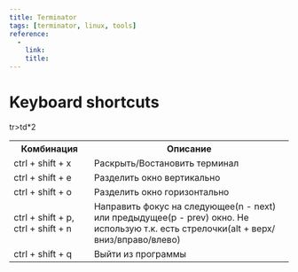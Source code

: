 ```yaml
---
title: Terminator
tags: [terminator, linux, tools]
reference: 
  -
    link:
    title:
---
```


# Keyboard shortcuts

<table>
    <tr>
        <th>Комбинация</th>
        <th>Описание</th>
    </tr>
    <tr>
        <td>ctrl + shift + x</td>
        <td>Раскрыть/Востановить терминал</td>
    </tr>
    <tr>
        <td>ctrl + shift + e</td>
        <td>Разделить окно вертикально</td>
    </tr>
    <tr>
        <td>ctrl + shift + o</td>
        <td>Разделить окно горизонтально</td>
    </tr>
    <tr>
        <td>ctrl + shift + p, ctrl + shift + n</td>
        <td>Направить фокус на следующее(n - next) или предыдущее(p - prev) окно. Не использую т.к. есть стрелочки(alt + верх/вниз/вправо/влево)</td>
    </tr>
    <tr>
        <td>ctrl + shift + q</td>
        <td>Выйти из программы</td>
    </tr>
    tr>td*2
</table>


